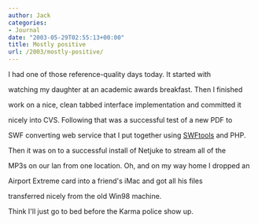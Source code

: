 ```yaml
---
author: Jack
categories:
- Journal
date: "2003-05-29T02:55:13+00:00"
title: Mostly positive
url: /2003/mostly-positive/
---
```


I had one of those reference-quality days today. It started with
  

  
watching my daughter at an academic awards breakfast. Then I finished
  

  
work on a nice, clean tabbed interface implementation and committed it
  

  
nicely into CVS. Following that was a successful test of a new PDF to
  

  
SWF converting web service that I put together using [SWFtools][1] and PHP.
  

  
Then it was on to a successful install of Netjuke to stream all of the
  

  
MP3s on our lan from one location. Oh, and on my way home I dropped an
  

  
Airport Extreme card into a friend's iMac and got all his files
  

  
transferred nicely from the old Win98 machine.

Think I'll just go to bed before the Karma police show up.

 [1]: http://www.quiss.org/swftools/